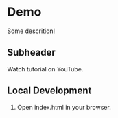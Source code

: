 # Demo

Some descrition!

## Subheader

Watch tutorial on YouTube.


## Local Development

1. Open index.html in your browser.

